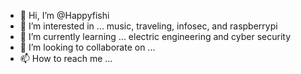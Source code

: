 - 👋 Hi, I’m @Happyfishi
- 👀 I’m interested in ... music, traveling, infosec, and raspberrypi
- 🌱 I’m currently learning ... electric engineering and cyber security 
- 💞️ I’m looking to collaborate on ...
- 📫 How to reach me ...

<!---
Happyfishi/Happyfishi is a ✨ special ✨ repository because its `README.md` (this file) appears on your GitHub profile.
You can click the Preview link to take a look at your changes.
--->
